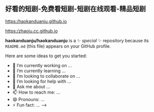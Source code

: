## 好看的短剧-免费看短剧-短剧在线观看-精品短剧


<https:/haokanduanju.github.io>

<https:/zhaoju.cc.github.io>

**haokanduanju/haokanduanju** is a ✨ _special_ ✨ repository because its `README.md` (this file) appears on your GitHub profile.

Here are some ideas to get you started:

- 🔭 I’m currently working on ...
- 🌱 I’m currently learning ...
- 👯 I’m looking to collaborate on ...
- 🤔 I’m looking for help with ...
- 💬 Ask me about ...
- 📫 How to reach me: ...
- 😄 Pronouns: ...
- ⚡ Fun fact: ...
-->
